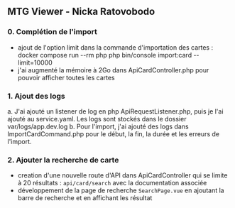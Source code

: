 ## MTG Viewer - Nicka Ratovobodo
### 0. Complétion de l'import 
- ajout de l'option limit dans la commande d'importation des cartes :
docker compose run --rm php php bin/console import:card --limit=10000
- j'ai augmenté la mémoire à 2Go dans ApiCardController.php pour pouvoir afficher toutes les cartes

### 1. Ajout des logs
a. J'ai ajouté un listener de log en php ApiRequestListener.php, puis je l'ai ajouté au service.yaml. Les logs sont stockés dans le dossier var/logs/app.dev.log
b. Pour l'import, j'ai ajouté des logs dans ImportCardCommand.php pour le début, la fin, la durée et les erreurs de l'import.

### 2. Ajouter la recherche de carte
- creation d'une nouvelle route d'API dans ApiCardController qui se limite à 20 résultats : `api/card/search` avec la documentation associée
- développement de la page de recherche `SearchPage.vue` en ajoutant la barre de recherche et en affichant les résultat

